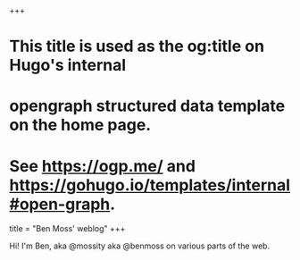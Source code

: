 +++
# This title is used as the og:title on Hugo's internal
# opengraph structured data template on the home page.
# See https://ogp.me/ and https://gohugo.io/templates/internal#open-graph.
title = "Ben Moss' weblog"
+++

Hi! I'm Ben, aka @mossity aka @benmoss on various parts of the web.
